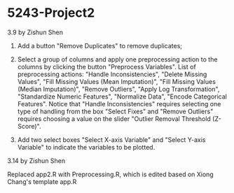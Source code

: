# 5243-Project2

3.9 by Zishun Shen

1) Add a button "Remove Duplicates" to remove duplicates;

2) Select a group of columns and apply one preprocessing action to the columns by clicking the button "Preprocess Variables". List of preprocessing actions: "Handle Inconsistencies", "Delete Missing Values", "Fill Missing Values (Mean Imputation)", "Fill Missing Values (Median Imputation)", "Remove Outliers", "Apply Log Transformation",  "Standardize Numeric Features", "Normalize Data", "Encode Categorical Features". Notice that "Handle Inconsistencies" requires selecting one type of handling from the box "Select Fixes" and "Remove Outliers" requires choosing a value on the slider "Outlier Removal Threshold (Z-Score)".

3) Add two select boxes "Select X-axis Variable" and "Select Y-axis Variable" to indicate the variables to be plotted.

3.14 by Zishun Shen

Replaced app2.R with Preprocessing.R, which is edited based on Xiong Chang's template app.R
